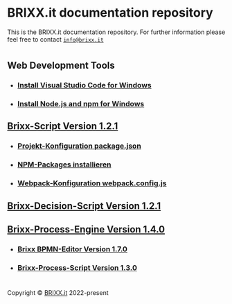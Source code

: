 # BRIXX.it documentation repository

This is the BRIXX.it documentation repository. For further information please feel free to contact [`info@brixx.it`](info@brixx.it)

#

## Web Development Tools

-   ### [Install Visual Studio Code for Windows](./docs/VSCode-install.md)
-   ### [Install Node.js and npm for Windows](./docs/Nodejs-install.md)

## [Brixx-Script Version 1.2.1](./brixx-script/README.md)

-   ### [Projekt-Konfiguration package.json](./docs/NPM-config.md)
-   ### [NPM-Packages installieren](./docs/NPM-install.md)
-   ### [Webpack-Konfiguration webpack.config.js](./docs/Webpack-config.md)

## [Brixx-Decision-Script Version 1.2.1](./brixx-decision-script/README.md)

## [Brixx-Process-Engine Version 1.4.0](./brixx-process-engine/README.md)

-   ### [Brixx BPMN-Editor Version 1.7.0](./brixx-bpmn-editor/README.md)
-   ### [Brixx-Process-Script Version 1.3.0](./brixx-process-script/README.md)


#

Copyright © [BRIXX.it](http://www.brixx.it) 2022-present
